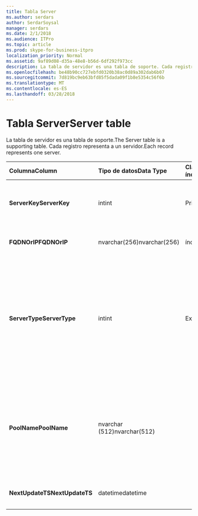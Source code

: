 ```yaml
---
title: Tabla Server
ms.author: serdars
author: SerdarSoysal
manager: serdars
ms.date: 2/1/2018
ms.audience: ITPro
ms.topic: article
ms.prod: skype-for-business-itpro
localization_priority: Normal
ms.assetid: 9af89d08-d35a-48e8-b56d-6df292f973cc
description: La tabla de servidor es una tabla de soporte. Cada registro representa a un servidor.
ms.openlocfilehash: be48b90cc727ebfd0320b38ac0d89a302dab6b07
ms.sourcegitcommit: 7d819bc9eb63bfd85f5dada09f1b8e5354c56f6b
ms.translationtype: MT
ms.contentlocale: es-ES
ms.lasthandoff: 03/28/2018
---
```

# <a name="server-table"></a><span data-ttu-id="31c6e-104">Tabla Server</span><span class="sxs-lookup"><span data-stu-id="31c6e-104">Server table</span></span>
 
<span data-ttu-id="31c6e-105">La tabla de servidor es una tabla de soporte.</span><span class="sxs-lookup"><span data-stu-id="31c6e-105">The Server table is a supporting table.</span></span> <span data-ttu-id="31c6e-106">Cada registro representa a un servidor.</span><span class="sxs-lookup"><span data-stu-id="31c6e-106">Each record represents one server.</span></span> 
  
|<span data-ttu-id="31c6e-107">**Columna**</span><span class="sxs-lookup"><span data-stu-id="31c6e-107">**Column**</span></span>|<span data-ttu-id="31c6e-108">**Tipo de datos**</span><span class="sxs-lookup"><span data-stu-id="31c6e-108">**Data Type**</span></span>|<span data-ttu-id="31c6e-109">**Clave o índice**</span><span class="sxs-lookup"><span data-stu-id="31c6e-109">**Key/Index**</span></span>|<span data-ttu-id="31c6e-110">**Detalles**</span><span class="sxs-lookup"><span data-stu-id="31c6e-110">**Details**</span></span>|
|:-----|:-----|:-----|:-----|
|<span data-ttu-id="31c6e-111">**ServerKey**</span><span class="sxs-lookup"><span data-stu-id="31c6e-111">**ServerKey**</span></span> <br/> |<span data-ttu-id="31c6e-112">int</span><span class="sxs-lookup"><span data-stu-id="31c6e-112">int</span></span>  <br/> |<span data-ttu-id="31c6e-113">Primary</span><span class="sxs-lookup"><span data-stu-id="31c6e-113">Primary</span></span>  <br/> |<span data-ttu-id="31c6e-114">Número único que identifica el servidor.</span><span class="sxs-lookup"><span data-stu-id="31c6e-114">Unique number identifying the server.</span></span>  <br/> |
|<span data-ttu-id="31c6e-115">**FQDNOrIP**</span><span class="sxs-lookup"><span data-stu-id="31c6e-115">**FQDNOrIP**</span></span> <br/> |<span data-ttu-id="31c6e-116">nvarchar(256)</span><span class="sxs-lookup"><span data-stu-id="31c6e-116">nvarchar(256)</span></span>  <br/> |<span data-ttu-id="31c6e-117">índice</span><span class="sxs-lookup"><span data-stu-id="31c6e-117">index</span></span>  <br/> |<span data-ttu-id="31c6e-118">Cadena de la dirección MAC.</span><span class="sxs-lookup"><span data-stu-id="31c6e-118">MAC address string.</span></span>  <br/> |
|<span data-ttu-id="31c6e-119">**ServerType**</span><span class="sxs-lookup"><span data-stu-id="31c6e-119">**ServerType**</span></span> <br/> |<span data-ttu-id="31c6e-120">int</span><span class="sxs-lookup"><span data-stu-id="31c6e-120">int</span></span>  <br/> |<span data-ttu-id="31c6e-121">Externa</span><span class="sxs-lookup"><span data-stu-id="31c6e-121">Foreign</span></span>  <br/> |<span data-ttu-id="31c6e-122">1: servidor de mediación</span><span class="sxs-lookup"><span data-stu-id="31c6e-122">1: Mediation Server</span></span>  <br/> <span data-ttu-id="31c6e-123">2: A / V conferencia Server16394: A / V borde service32769: puerta de enlace</span><span class="sxs-lookup"><span data-stu-id="31c6e-123">2: A/V Conferencing Server16394: A/V Edge service32769: Gateway</span></span>  <br/> |
|<span data-ttu-id="31c6e-124">**PoolName**</span><span class="sxs-lookup"><span data-stu-id="31c6e-124">**PoolName**</span></span> <br/> |<span data-ttu-id="31c6e-125">nvarchar (512)</span><span class="sxs-lookup"><span data-stu-id="31c6e-125">nvarchar(512)</span></span>  <br/> ||<span data-ttu-id="31c6e-126">Grupo al que pertenece el servidor.</span><span class="sxs-lookup"><span data-stu-id="31c6e-126">Pool the server belongs to.</span></span> <span data-ttu-id="31c6e-127">Sólo aplicable en lugar de A / V Conferencing Server.</span><span class="sxs-lookup"><span data-stu-id="31c6e-127">Only applicable for the A/V Conferencing Server.</span></span>  <br/> |
|<span data-ttu-id="31c6e-128">**NextUpdateTS**</span><span class="sxs-lookup"><span data-stu-id="31c6e-128">**NextUpdateTS**</span></span> <br/> |<span data-ttu-id="31c6e-129">datetime</span><span class="sxs-lookup"><span data-stu-id="31c6e-129">datetime</span></span>  <br/> ||<span data-ttu-id="31c6e-130">Sólo para uso interno.</span><span class="sxs-lookup"><span data-stu-id="31c6e-130">For internal use only.</span></span>  <br/> |
   

